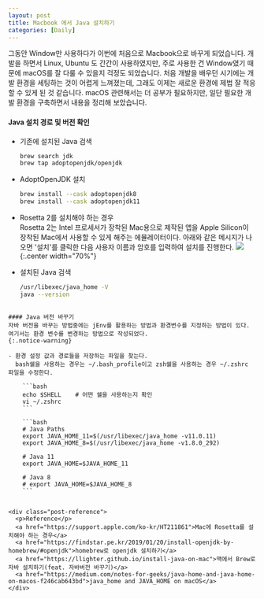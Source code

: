 ```yaml
---
layout: post 
title: Macbook 에서 Java 설치하기
categories: [Daily]
---
```


그동안 Window만 사용하다가 이번에 처음으로 Macbook으로 바꾸게 되었습니다.
개발을 하면서 Linux, Ubuntu 도 간간이 사용하였지만, 주로 사용한 건 Window였기 때문에 macOS를 잘 다룰 수 있을지 걱정도 되었습니다. 
처음 개발을 배우던 시기에는 개발 환경을 세팅하는 것이 어렵게 느껴졌는데, 그래도 이제는 새로운 환경에 제법 잘 적응할 수 있게 된 것 같습니다. 
macOS 관련해서는 더 공부가 필요하지만, 일단 필요한 개발 환경을 구축하면서 내용을 정리해 보았습니다.


#### Java 설치 경로 및 버전 확인
- 기존에 설치된 Java 검색
  ```bash
  brew search jdk
  brew tap adoptopenjdk/openjdk
  ```

- AdoptOpenJDK 설치
  ```bash
  brew install --cask adoptopenjdk8
  brew install --cask adoptopenjdk11
  ```

- Rosetta 2를 설치해야 하는 경우  
  Rosetta 2는 Intel 프로세서가 장착된 Mac용으로 제작된 앱을 Apple Silicon이 장착된 Mac에서 사용할 수 있게 해주는 에뮬레이터이다. 아래와 같은 메시지가 나오면 '설치'를 클릭한 다음 사용자 이름과 암호를 입력하여 설치를 진행한다.
  ![](https://support.apple.com/library/content/dam/edam/applecare/images/ko_KR/macos/Big-Sur/macos-big-sur-software-update-rosetta-alert.jpg){:.center width="70%"}

- 설치된 Java 검색
  ```bash
  /usr/libexec/java_home -V
  java --version
```

#### Java 버전 바꾸기
자바 버전을 바꾸는 방법중에는 jEnv를 활용하는 방법과 환경변수를 지정하는 방법이 있다.  
여기서는 환경 변수를 변경하는 방법으로 작성되었다.  
{:.notice-warning}

- 환경 설정 값과 경로들을 저장하는 파일을 찾는다.  
  bash쉘을 사용하는 경우는 ~/.bash_profile이고 zsh쉘을 사용하는 경우 ~/.zshrc 파일을 수정한다.

    ```bash
    echo $SHELL    # 어떤 쉘을 사용하는지 확인
    vi ~/.zshrc
    ```

    ```bash
    # Java Paths
    export JAVA_HOME_11=$(/usr/libexec/java_home -v11.0.11)
    export JAVA_HOME_8=$(/usr/libexec/java_home -v1.8.0_292)
    
    # Java 11
    export JAVA_HOME=$JAVA_HOME_11
    
    # Java 8
    # export JAVA_HOME=$JAVA_HOME_8
    ```
  

<div class="post-reference">
  <p>Reference</p>
  <a href="https://support.apple.com/ko-kr/HT211861">Mac에 Rosetta를 설치해야 하는 경우</a>
  <a href="https://findstar.pe.kr/2019/01/20/install-openjdk-by-homebrew/#openjdk">homebrew로 openjdk 설치하기</a>
  <a href="https://llighter.github.io/install-java-on-mac">맥에서 Brew로 자바 설치하기(feat. 자바버전 바꾸기)</a>
  <a href="https://medium.com/notes-for-geeks/java-home-and-java-home-on-macos-f246cab643bd">java_home and JAVA_HOME on macOS</a>
</div>
